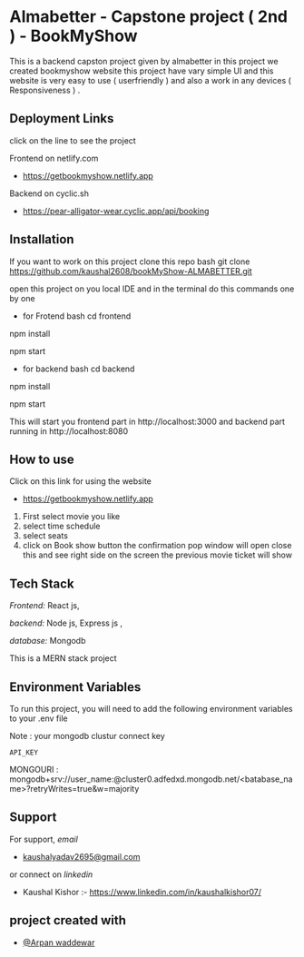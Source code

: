 # Almabetter - Capstone project ( 2nd ) - BookMyShow

This is a backend capston project given by almabetter in this project we created bookmyshow website this project have vary simple UI and this website is very easy to use ( userfriendly )  and also a work in any devices ( Responsiveness ) .
 


## Deployment Links

click on the line to see the project 

Frontend on netlify.com
 - https://getbookmyshow.netlify.app

Backend on cyclic.sh

 - https://pear-alligator-wear.cyclic.app/api/booking


## Installation

If you want to work on this project clone this repo 
bash
 git clone https://github.com/kaushal2608/bookMyShow-ALMABETTER.git


open this project on you local IDE  and in the terminal do this commands one by one 
 - for Frotend
bash
cd frontend

npm install

npm start

 - for backend 
 bash
cd backend

npm install

npm start 
 
 This will start you frontend part in http://localhost:3000 and backend part running in http://localhost:8080 

    
## How to use

Click on this link for using the website
 - https://getbookmyshow.netlify.app
 1) First select movie you like 
 2) select time schedule 
 3) select seats
 4) click on Book show button the confirmation pop window will open close this and see right side on the screen the previous movie ticket will show 
 


## Tech Stack

*Frontend:* React js, 

*backend:* Node js, Express js , 

*database:* Mongodb

This is a MERN stack project  


## Environment Variables

To run this project, you will need to add the following environment variables to your .env file

Note : your mongodb clustur connect key 

`API_KEY`

 MONGOURI : mongodb+srv://user_name:<password>@cluster0.adfedxd.mongodb.net/<batabase_name>?retryWrites=true&w=majority



## Support

For support, *email* 
- kaushalyadav2695@gmail.com

or connect on *linkedin*

- Kaushal Kishor :- https://www.linkedin.com/in/kaushalkishor07/

## project created with 

- [@Arpan waddewar]( https://github.com/Arpanwaddewar )
